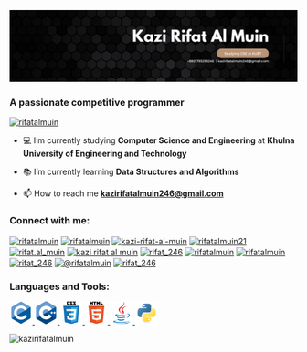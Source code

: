 ![logo](https://github.com/KaziRifatAlMuin/KaziRifatAlMuin/blob/main/Rifat_BG.png)

<h3 align="left">A passionate competitive programmer</h3>

<p align="left"> <a href="https://twitter.com/rifatalmuin" target="blank"><img src="https://img.shields.io/twitter/follow/rifatalmuin?logo=twitter&style=for-the-badge" alt="rifatalmuin" /></a> </p>

- 💻 I’m currently studying **Computer Science and Engineering** at **Khulna University of Engineering and Technology**

- 📚 I’m currently learning **Data Structures and Algorithms**

- 📫 How to reach me **kazirifatalmuin246@gmail.com**

<h3 align="left">Connect with me:</h3>
<p align="left">
<a href="https://twitter.com/rifatalmuin" target="blank"><img align="center" src="https://raw.githubusercontent.com/rahuldkjain/github-profile-readme-generator/master/src/images/icons/Social/twitter.svg" alt="rifatalmuin" height="30" width="40" /></a>
<a href="https://linkedin.com/in/rifatalmuin" target="blank"><img align="center" src="https://raw.githubusercontent.com/rahuldkjain/github-profile-readme-generator/master/src/images/icons/Social/linked-in-alt.svg" alt="rifatalmuin" height="30" width="40" /></a>
<a href="https://stackoverflow.com/users/kazi-rifat-al-muin" target="blank"><img align="center" src="https://raw.githubusercontent.com/rahuldkjain/github-profile-readme-generator/master/src/images/icons/Social/stack-overflow.svg" alt="kazi-rifat-al-muin" height="30" width="40" /></a>
<a href="https://fb.com/rifatalmuin21" target="blank"><img align="center" src="https://raw.githubusercontent.com/rahuldkjain/github-profile-readme-generator/master/src/images/icons/Social/facebook.svg" alt="rifatalmuin21" height="30" width="40" /></a>
<a href="https://instagram.com/rifat.al_muin" target="blank"><img align="center" src="https://raw.githubusercontent.com/rahuldkjain/github-profile-readme-generator/master/src/images/icons/Social/instagram.svg" alt="rifat.al_muin" height="30" width="40" /></a>
<a href="https://www.youtube.com/c/kazi rifat al muin" target="blank"><img align="center" src="https://raw.githubusercontent.com/rahuldkjain/github-profile-readme-generator/master/src/images/icons/Social/youtube.svg" alt="kazi rifat al muin" height="30" width="40" /></a>
<a href="https://www.codechef.com/users/rifat_246" target="blank"><img align="center" src="https://cdn.jsdelivr.net/npm/simple-icons@3.1.0/icons/codechef.svg" alt="rifat_246" height="30" width="40" /></a>
<a href="https://www.hackerrank.com/rifatalmuin" target="blank"><img align="center" src="https://raw.githubusercontent.com/rahuldkjain/github-profile-readme-generator/master/src/images/icons/Social/hackerrank.svg" alt="rifatalmuin" height="30" width="40" /></a>
<a href="https://codeforces.com/profile/rifatalmuin" target="blank"><img align="center" src="https://raw.githubusercontent.com/rahuldkjain/github-profile-readme-generator/master/src/images/icons/Social/codeforces.svg" alt="rifatalmuin" height="30" width="40" /></a>
<a href="https://www.leetcode.com/rifat_246" target="blank"><img align="center" src="https://raw.githubusercontent.com/rahuldkjain/github-profile-readme-generator/master/src/images/icons/Social/leet-code.svg" alt="rifat_246" height="30" width="40" /></a>
<a href="https://www.hackerearth.com/@rifatalmuin" target="blank"><img align="center" src="https://raw.githubusercontent.com/rahuldkjain/github-profile-readme-generator/master/src/images/icons/Social/hackerearth.svg" alt="@rifatalmuin" height="30" width="40" /></a>
<a href="https://www.topcoder.com/members/rifat_246" target="blank"><img align="center" src="https://raw.githubusercontent.com/rahuldkjain/github-profile-readme-generator/master/src/images/icons/Social/topcoder.svg" alt="rifat_246" height="30" width="40" /></a>
</p>

<h3 align="left">Languages and Tools:</h3>
<p align="left"> <a href="https://www.cprogramming.com/" target="_blank" rel="noreferrer"> <img src="https://raw.githubusercontent.com/devicons/devicon/master/icons/c/c-original.svg" alt="c" width="40" height="40"/> </a> <a href="https://www.w3schools.com/cpp/" target="_blank" rel="noreferrer"> <img src="https://raw.githubusercontent.com/devicons/devicon/master/icons/cplusplus/cplusplus-original.svg" alt="cplusplus" width="40" height="40"/> </a> <a href="https://www.w3schools.com/css/" target="_blank" rel="noreferrer"> <img src="https://raw.githubusercontent.com/devicons/devicon/master/icons/css3/css3-original-wordmark.svg" alt="css3" width="40" height="40"/> </a> <a href="https://www.w3.org/html/" target="_blank" rel="noreferrer"> <img src="https://raw.githubusercontent.com/devicons/devicon/master/icons/html5/html5-original-wordmark.svg" alt="html5" width="40" height="40"/> </a> <a href="https://www.java.com" target="_blank" rel="noreferrer"> <img src="https://raw.githubusercontent.com/devicons/devicon/master/icons/java/java-original.svg" alt="java" width="40" height="40"/> </a> <a href="https://www.python.org" target="_blank" rel="noreferrer"> <img src="https://raw.githubusercontent.com/devicons/devicon/master/icons/python/python-original.svg" alt="python" width="40" height="40"/> </a> <a href="https://reactjs.org/" target="_blank" rel="noreferrer">


<p><img width = "250" align="left" src="https://github-readme-stats.vercel.app/api/top-langs?username=kazirifatalmuin&show_icons=true&theme=dark&locale=en&layout=compact" alt="kazirifatalmuin" /></p>
